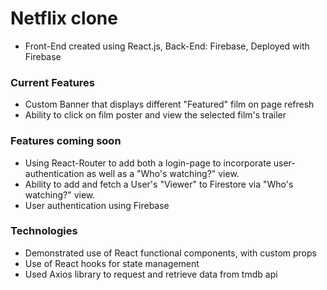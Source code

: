 # Netflix clone 

* Front-End created using React.js, Back-End: Firebase, Deployed with Firebase

### Current Features 

* Custom Banner that displays different "Featured" film on page refresh
* Ability to click on film poster and view the selected film's trailer

### Features coming soon

* Using React-Router to add both a login-page to incorporate user-authentication as well as a "Who's watching?" view.
* Ability to add and fetch a User's "Viewer" to Firestore via "Who's watching?" view.
* User authentication using Firebase

### Technologies

* Demonstrated use of React functional components, with custom props 
* Use of React hooks for state management
* Used Axios library to request and retrieve data from tmdb api
